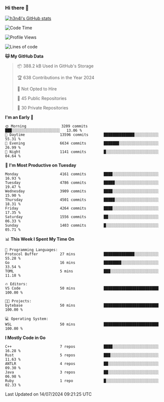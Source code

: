 ### Hi there 👋

[![h3n4l's GitHub stats](https://github-readme-stats.vercel.app/api?username=h3n4l&count_private=true&show_icons=true&theme=radical)](https://github.com/h3n4l/github-readme-stats)

<!--START_SECTION:waka-->
![Code Time](http://img.shields.io/badge/Code%20Time-1%2C883%20hrs%2011%20mins-blue)

![Profile Views](http://img.shields.io/badge/Profile%20Views-9-blue)

![Lines of code](https://img.shields.io/badge/From%20Hello%20World%20I%27ve%20Written-9.6%20million%20lines%20of%20code-blue)

**🐱 My GitHub Data** 

> 📦 388.2 kB Used in GitHub's Storage 
 > 
> 🏆 638 Contributions in the Year 2024
 > 
> 🚫 Not Opted to Hire
 > 
> 📜 45 Public Repositories 
 > 
> 🔑 30 Private Repositories 
 > 
**I'm an Early 🐤** 

```text
🌞 Morning                3209 commits        ███░░░░░░░░░░░░░░░░░░░░░░   13.06 % 
🌆 Daytime                13596 commits       ██████████████░░░░░░░░░░░   55.31 % 
🌃 Evening                6634 commits        ███████░░░░░░░░░░░░░░░░░░   26.99 % 
🌙 Night                  1141 commits        █░░░░░░░░░░░░░░░░░░░░░░░░   04.64 % 
```
📅 **I'm Most Productive on Tuesday** 

```text
Monday                   4161 commits        ████░░░░░░░░░░░░░░░░░░░░░   16.93 % 
Tuesday                  4786 commits        █████░░░░░░░░░░░░░░░░░░░░   19.47 % 
Wednesday                3909 commits        ████░░░░░░░░░░░░░░░░░░░░░   15.90 % 
Thursday                 4501 commits        █████░░░░░░░░░░░░░░░░░░░░   18.31 % 
Friday                   4264 commits        ████░░░░░░░░░░░░░░░░░░░░░   17.35 % 
Saturday                 1556 commits        ██░░░░░░░░░░░░░░░░░░░░░░░   06.33 % 
Sunday                   1403 commits        █░░░░░░░░░░░░░░░░░░░░░░░░   05.71 % 
```


📊 **This Week I Spent My Time On** 

```text
💬 Programming Languages: 
Protocol Buffer          27 mins             ██████████████░░░░░░░░░░░   55.28 % 
Go                       16 mins             ████████░░░░░░░░░░░░░░░░░   33.54 % 
TOML                     5 mins              ███░░░░░░░░░░░░░░░░░░░░░░   11.18 % 

🔥 Editors: 
VS Code                  50 mins             █████████████████████████   100.00 % 

🐱‍💻 Projects: 
bytebase                 50 mins             █████████████████████████   100.00 % 

💻 Operating System: 
WSL                      50 mins             █████████████████████████   100.00 % 
```

**I Mostly Code in Go** 

```text
C++                      7 repos             ████░░░░░░░░░░░░░░░░░░░░░   16.28 % 
Rust                     5 repos             ███░░░░░░░░░░░░░░░░░░░░░░   11.63 % 
ANTLR                    4 repos             ██░░░░░░░░░░░░░░░░░░░░░░░   09.30 % 
Java                     3 repos             ██░░░░░░░░░░░░░░░░░░░░░░░   06.98 % 
Ruby                     1 repo              █░░░░░░░░░░░░░░░░░░░░░░░░   02.33 % 
```




 Last Updated on 14/07/2024 09:21:25 UTC
<!--END_SECTION:waka-->

